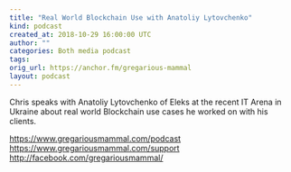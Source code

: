 ```yaml
---
title: "Real World Blockchain Use with Anatoliy Lytovchenko"
kind: podcast
created_at: 2018-10-29 16:00:00 UTC
author: ""
categories: Both media podcast
tags: 
orig_url: https://anchor.fm/gregarious-mammal
layout: podcast
---
```

Chris speaks with Anatoliy Lytovchenko of Eleks at the recent IT Arena in Ukraine about real world Blockchain use cases he worked on with his clients.

https://www.gregariousmammal.com/podcast
https://www.gregariousmammal.com/support
http://facebook.com/gregariousmammal/